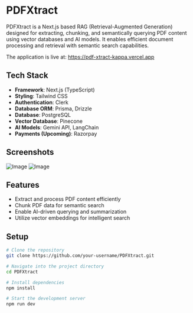 # PDFXtract  

PDFXtract is a Next.js based RAG (Retrieval-Augmented Generation) designed for extracting, chunking, and semantically querying PDF content using vector databases and AI models. It enables efficient document processing and retrieval with semantic search capabilities.  

The application is live at: https://pdf-xtract-kappa.vercel.app

## Tech Stack  
- **Framework**: Next.js (TypeScript)  
- **Styling**: Tailwind CSS  
- **Authentication**: Clerk  
- **Database ORM**: Prisma, Drizzle  
- **Database**: PostgreSQL  
- **Vector Database**: Pinecone  
- **AI Models**: Gemini API, LangChain  
- **Payments (Upcoming)**: Razorpay  

## Screenshots
![Image](https://github.com/user-attachments/assets/c9d51489-cd3c-4c18-9835-298c82d7179d)
![Image](https://github.com/user-attachments/assets/44528d18-6c26-40fe-a769-d72ad6698ec7)

## Features  
- Extract and process PDF content efficiently  
- Chunk PDF data for semantic search  
- Enable AI-driven querying and summarization
- Utilize vector embeddings for intelligent search  

## Setup  
```sh
# Clone the repository
git clone https://github.com/your-username/PDFXtract.git

# Navigate into the project directory
cd PDFXtract

# Install dependencies
npm install

# Start the development server
npm run dev
